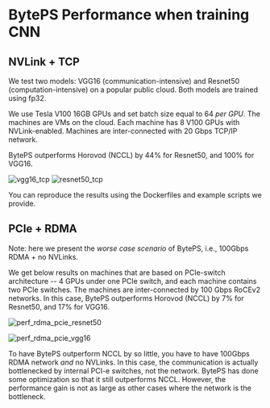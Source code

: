 # BytePS Performance when training CNN

## NVLink + TCP

We test two models: VGG16 (communication-intensive) and Resnet50 (computation-intensive) on a popular public cloud. Both models are trained using fp32.

We use Tesla V100 16GB GPUs and set batch size equal to 64 *per GPU*. The machines are VMs on the cloud. Each machine has 8 V100 GPUs with NVLink-enabled. Machines are inter-connected with 20 Gbps TCP/IP network.

BytePS outperforms Horovod (NCCL) by 44% for Resnet50, and 100% for VGG16.

![vgg16_tcp](https://user-images.githubusercontent.com/13852819/69873424-41e37500-12f3-11ea-93b8-705215e3e901.png)
![resnet50_tcp](https://user-images.githubusercontent.com/13852819/69873419-40b24800-12f3-11ea-9ff3-0f11347c089e.png)

You can reproduce the results using the Dockerfiles and example scripts we provide.

## PCIe + RDMA

Note: here we present the *worse case scenario* of BytePS, i.e., 100Gbps RDMA + no NVLinks.

We get below results on machines that are based on PCIe-switch architecture -- 4 GPUs under one PCIe switch, and each machine contains two PCIe switches.
The machines are inter-connected by 100 Gbps RoCEv2 networks.
In this case, BytePS outperforms Horovod (NCCL) by 7% for Resnet50, and 17% for VGG16.

![perf_rdma_pcie_resnet50](https://user-images.githubusercontent.com/13852819/68925125-57b64d80-07bd-11ea-9f72-d108cf4294ad.png)

![perf_rdma_pcie_vgg16](https://user-images.githubusercontent.com/13852819/68925175-70befe80-07bd-11ea-98d6-ca7df3670bbd.png)


To have BytePS outperform NCCL by so little, you have to have 100Gbps RDMA network *and* no NVLinks. In this case, the communication is actually bottlenecked by internal PCI-e switches, not the network. BytePS has done some optimization so that it still outperforms NCCL. However, the performance gain is not as large as other cases where the network is the bottleneck.
